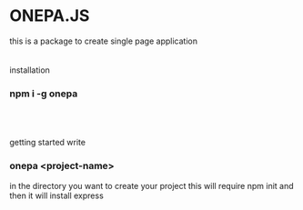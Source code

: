 # ONEPA.JS
this is a package to create single page application
<br><br><br>
installation
<h3>npm i -g onepa</h3>
<br><br><br>
getting started
write <h3>onepa &lt;project-name&gt;</h3> in the directory you want to create your project
this will require npm init and then it will install express
